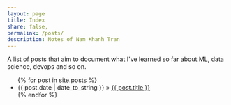 ```yaml
---
layout: page
title: Index
share: false,
permalink: /posts/
description: Notes of Nam Khanh Tran
---
```


A list of posts that aim to document what I've learned so far about ML, data science, devops and so on.

<ul>
  {% for post in site.posts %}
    <li>
        <span>{{ post.date | date_to_string }}</span> » <a href="{{ post.url }}" title="{{ post.title }}">{{ post.title }}</a>
    </li>
  {% endfor %}
</ul>
